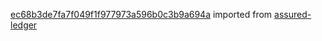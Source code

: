 [ec68b3de7fa7f049f1f977973a596b0c3b9a694a](https://github.com/insolar/assured-ledger/commit/ec68b3de7fa7f049f1f977973a596b0c3b9a694a) imported from [assured-ledger](https://github.com/insolar/assured-ledger)
